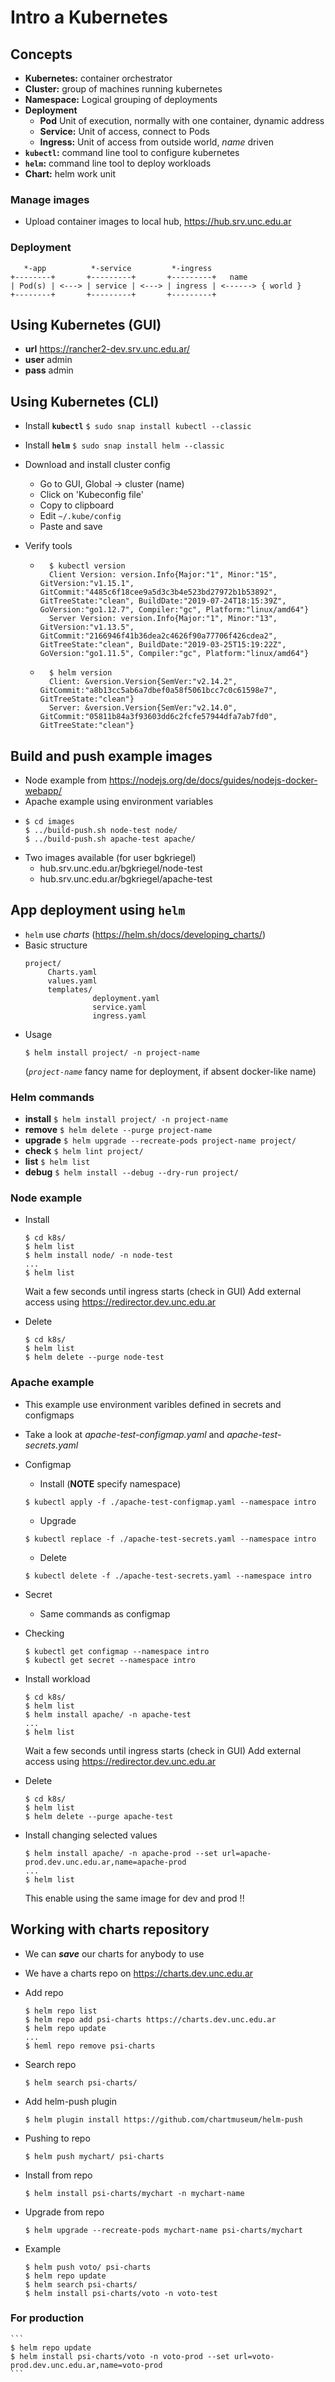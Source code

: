 # Intro a Kubernetes

## Concepts

- **Kubernetes:** container orchestrator
- **Cluster:** group of machines running kubernetes
- **Namespace:** Logical grouping of deployments
- **Deployment**
	- **Pod** Unit of execution, normally with one container, dynamic address
	- **Service:** Unit of access, connect to Pods
	- **Ingress:** Unit of access from outside world, *name* driven
- **`kubectl`:** command line tool to configure kubernetes
- **`helm`:** command line tool to deploy workloads
- **Chart:** helm work unit

### Manage images

- Upload container images to local hub, https://hub.srv.unc.edu.ar

### Deployment

```     
   *-app          *-service         *-ingress
+--------+       +---------+       +---------+   name                 
| Pod(s) | <---> | service | <---> | ingress | <------> { world } 
+--------+       +---------+       +---------+
```

## Using Kubernetes (GUI)

- **url** https://rancher2-dev.srv.unc.edu.ar/
- **user** admin
- **pass** admin

## Using Kubernetes (CLI)

- Install **`kubectl`** 
  `$ sudo snap install kubectl --classic`

- Install **`helm`** 
  `$ sudo snap install helm --classic`

- Download and install cluster config 
	- Go to GUI, Global -> cluster (name) 
	- Click on  'Kubeconfig file'
	- Copy to clipboard
	- Edit `~/.kube/config`
	- Paste and save

- Verify tools
	- ```
		$ kubectl version
		Client Version: version.Info{Major:"1", Minor:"15", GitVersion:"v1.15.1", GitCommit:"4485c6f18cee9a5d3c3b4e523bd27972b1b53892", GitTreeState:"clean", BuildDate:"2019-07-24T18:15:39Z", GoVersion:"go1.12.7", Compiler:"gc", Platform:"linux/amd64"}
		Server Version: version.Info{Major:"1", Minor:"13", GitVersion:"v1.13.5", GitCommit:"2166946f41b36dea2c4626f90a77706f426cdea2", GitTreeState:"clean", BuildDate:"2019-03-25T15:19:22Z", GoVersion:"go1.11.5", Compiler:"gc", Platform:"linux/amd64"}
	  ```

	- ```
		$ helm version
		Client: &version.Version{SemVer:"v2.14.2", GitCommit:"a8b13cc5ab6a7dbef0a58f5061bcc7c0c61598e7", GitTreeState:"clean"}
		Server: &version.Version{SemVer:"v2.14.0", GitCommit:"05811b84a3f93603dd6c2fcfe57944dfa7ab7fd0", GitTreeState:"clean"}
	  ```


## Build and push example images
- Node example from https://nodejs.org/de/docs/guides/nodejs-docker-webapp/
- Apache example using environment variables
- 	```
	$ cd images
	$ ../build-push.sh node-test node/
	$ ../build-push.sh apache-test apache/
	```
- Two images available (for user bgkriegel)
	- hub.srv.unc.edu.ar/bgkriegel/node-test
	- hub.srv.unc.edu.ar/bgkriegel/apache-test

## App deployment using `helm`
- `helm` use *charts* (https://helm.sh/docs/developing_charts/)
- Basic structure
	```
	project/
	     Charts.yaml
	     values.yaml
	     templates/
	               deployment.yaml
	               service.yaml
	               ingress.yaml
	```
- Usage
	```
	$ helm install project/ -n project-name
	```
	(*`project-name`* fancy name for deployment, if absent docker-like name)

### Helm commands
- **install** `$ helm install project/ -n project-name`
- **remove** `$ helm delete --purge project-name`
- **upgrade** `$ helm upgrade --recreate-pods project-name project/`
- **check** `$ helm lint project/`
- **list** `$ helm list`
- **debug** `$ helm install --debug --dry-run project/`

### Node example
- Install
	```
	$ cd k8s/
	$ helm list
	$ helm install node/ -n node-test
	...
	$ helm list
	```
	Wait a few seconds until ingress starts (check in GUI)
	Add external access using https://redirector.dev.unc.edu.ar

- Delete
	```
	$ cd k8s/
	$ helm list
	$ helm delete --purge node-test
	```

### Apache example 
- This example use environment varibles defined in secrets and configmaps
- Take a look at *apache-test-configmap.yaml* and *apache-test-secrets.yaml*
- Configmap
	- Install (**NOTE** specify namespace)
	```
	$ kubectl apply -f ./apache-test-configmap.yaml --namespace intro
	```
	- Upgrade
	```
	$ kubectl replace -f ./apache-test-secrets.yaml --namespace intro
	```
	- Delete
	```
	$ kubectl delete -f ./apache-test-secrets.yaml --namespace intro
	```
- Secret
  - Same commands as configmap
- Checking
  ```
  $ kubectl get configmap --namespace intro
  $ kubectl get secret --namespace intro
  ```

- Install workload
	```
	$ cd k8s/
	$ helm list
	$ helm install apache/ -n apache-test
	...
	$ helm list
	```
	Wait a few seconds until ingress starts (check in GUI)
	Add external access using https://redirector.dev.unc.edu.ar

- Delete
	```
	$ cd k8s/
	$ helm list
	$ helm delete --purge apache-test
	```

- Install changing selected values
	```
	$ helm install apache/ -n apache-prod --set url=apache-prod.dev.unc.edu.ar,name=apache-prod
	...
	$ helm list
	```
	This enable using the same image for dev and prod !!

## Working with charts repository
- We can ***save*** our charts for anybody to use
- We have a charts repo on https://charts.dev.unc.edu.ar
- Add repo
	```
	$ helm repo list
 	$ helm repo add psi-charts https://charts.dev.unc.edu.ar
 	$ helm repo update
 	...
 	$ heml repo remove psi-charts
 	```

- Search repo
	```
 	$ helm search psi-charts/
 	```

 - Add helm-push plugin
 	```
 	$ helm plugin install https://github.com/chartmuseum/helm-push
 	```

- Pushing to repo
 	```
 	$ helm push mychart/ psi-charts
 	```
 
- Install from repo
	```
 	$ helm install psi-charts/mychart -n mychart-name
 	```

- Upgrade from repo
	```
 	$ helm upgrade --recreate-pods mychart-name psi-charts/mychart
 	``` 

- Example
	```
	$ helm push voto/ psi-charts
	$ helm repo update
	$ helm search psi-charts/
 	$ helm install psi-charts/voto -n voto-test 
 	```

### For production
	```
	$ helm repo update
 	$ helm install psi-charts/voto -n voto-prod --set url=voto-prod.dev.unc.edu.ar,name=voto-prod 
 	```
